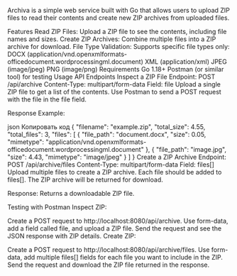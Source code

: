 Archiva is a simple web service built with Go that allows users to upload ZIP files to read their contents and create new ZIP archives from uploaded files.

Features
Read ZIP Files: Upload a ZIP file to see the contents, including file names and sizes.
Create ZIP Archives: Combine multiple files into a ZIP archive for download.
File Type Validation: Supports specific file types only:
DOCX (application/vnd.openxmlformats-officedocument.wordprocessingml.document)
XML (application/xml)
JPEG (image/jpeg)
PNG (image/png)
Requirements
Go 1.18+
Postman (or similar tool) for testing
Usage
API Endpoints
Inspect a ZIP File
Endpoint: POST /api/archive
Content-Type: multipart/form-data
Field: file
Upload a single ZIP file to get a list of the contents. Use Postman to send a POST request with the file in the file field.

Response Example:

json
Копировать код
{
  "filename": "example.zip",
  "total_size": 4.55,
  "total_files": 3,
  "files": [
    {
      "file_path": "document.docx",
      "size": 0.05,
      "mimetype": "application/vnd.openxmlformats-officedocument.wordprocessingml.document"
    },
    {
      "file_path": "image.jpg",
      "size": 4.43,
      "mimetype": "image/jpeg"
    }
  ]
}
Create a ZIP Archive
Endpoint: POST /api/archive/files
Content-Type: multipart/form-data
Field: files[]
Upload multiple files to create a ZIP archive. Each file should be added to files[]. The ZIP archive will be returned for download.

Response: Returns a downloadable ZIP file.

Testing with Postman
Inspect ZIP:

Create a POST request to http://localhost:8080/api/archive.
Use form-data, add a field called file, and upload a ZIP file.
Send the request and see the JSON response with ZIP details.
Create ZIP:

Create a POST request to http://localhost:8080/api/archive/files.
Use form-data, add multiple files[] fields for each file you want to include in the ZIP.
Send the request and download the ZIP file returned in the response.
